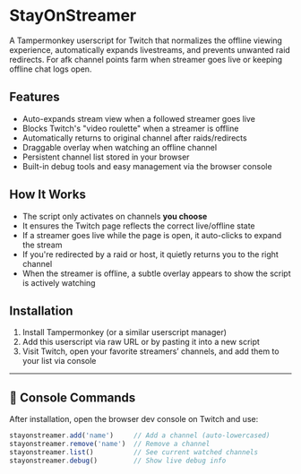 # StayOnStreamer

A Tampermonkey userscript for Twitch that normalizes the offline viewing experience, automatically expands livestreams, and prevents unwanted raid redirects.
For afk channel points farm when streamer goes live or keeping offline chat logs open.

## Features

-  Auto-expands stream view when a followed streamer goes live
-  Blocks Twitch's "video roulette" when a streamer is offline
-  Automatically returns to original channel after raids/redirects
-  Draggable overlay when watching an offline channel
-  Persistent channel list stored in your browser
-  Built-in debug tools and easy management via the browser console

## How It Works

- The script only activates on channels **you choose**
- It ensures the Twitch page reflects the correct live/offline state
- If a streamer goes live while the page is open, it auto-clicks to expand the stream
- If you're redirected by a raid or host, it quietly returns you to the right channel
- When the streamer is offline, a subtle overlay appears to show the script is actively watching

## Installation

1. Install Tampermonkey (or a similar userscript manager)
2. Add this userscript via raw URL or by pasting it into a new script
3. Visit Twitch, open your favorite streamers’ channels, and add them to your list via console

---

## 💬 Console Commands

After installation, open the browser dev console on Twitch and use:

```js
stayonstreamer.add('name')     // Add a channel (auto-lowercased)
stayonstreamer.remove('name')  // Remove a channel
stayonstreamer.list()          // See current watched channels
stayonstreamer.debug()         // Show live debug info
